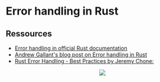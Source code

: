 # Error handling in Rust

## Ressources

- [Error handling in official Rust documentation](https://doc.rust-lang.org/book/ch09-00-error-handling.html)
- [Andrew Gallant's blog post on Error handling in Rust](https://blog.burntsushi.net/rust-error-handling/)
- [Rust Error Handling - Best Practices by Jeremy Chone:](https://youtu.be/j-VQCYP7wyw?si=Q45S0mL70encWG1E)

<p align="center">
  <a href="https://www.youtube.com/watch?v=j-VQCYP7wyw"><img src="https://img.youtube.com/vi/j-VQCYP7wyw/0.jpg"/></a>
</p>
